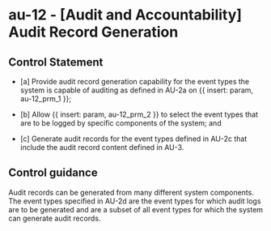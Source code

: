 # au-12 - \[Audit and Accountability\] Audit Record Generation

## Control Statement

- \[a\] Provide audit record generation capability for the event types the system is capable of auditing as defined in AU-2a on {{ insert: param, au-12_prm_1 }};

- \[b\] Allow {{ insert: param, au-12_prm_2 }} to select the event types that are to be logged by specific components of the system; and

- \[c\] Generate audit records for the event types defined in AU-2c that include the audit record content defined in AU-3.

## Control guidance

Audit records can be generated from many different system components. The event types specified in AU-2d are the event types for which audit logs are to be generated and are a subset of all event types for which the system can generate audit records.
